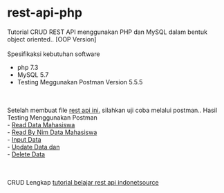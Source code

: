 # rest-api-php

Tutorial CRUD REST API menggunakan PHP dan MySQL dalam bentuk object oriented.. [OOP Version]<br/>
<br/>
Spesifikaksi kebutuhan software
- php 7.3
- MySQL 5.7
- Testing Meggunakan Postman Version 5.5.5
<br/>
<br/>
Setelah membuat file <a href="https://www.indonetsource.com/tutorial-belajar-rest-api-menggunakan-php-oop/"> rest  api ini.</a> silahkan uji coba melalui postman..
Hasil Testing Menggunakan Postman<br/>
- <a href="https://www.indonetsource.com/wp-content/uploads/2022/01/image-2-840x480.png">Read Data Mahasiswa</a><br/>
- <a href="https://www.indonetsource.com/wp-content/uploads/2022/01/image-3-840x480.png">Read By Nim Data Mahasiswa </a><br/>
- <a href="https://www.indonetsource.com/wp-content/uploads/2022/01/image-4-840x383.png">Input Data </a> <br/>
- <a href="https://www.indonetsource.com/wp-content/uploads/2022/01/image-9-840x480.png">Update Data dan </a> <br/>
- <a href="https://www.indonetsource.com/wp-content/uploads/2022/01/image-7.png">Delete Data</a> <br/>
<br/>
<br/>

 CRUD Lengkap <a href="https://www.indonetsource.com/tag/php-rest-api-tutorial/">tutorial belajar rest api indonetsource</a> 



